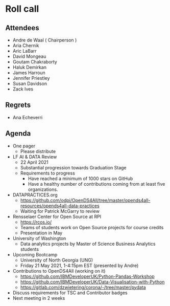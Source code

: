 # Roll call
## Attendees

- Andre de Waal ( Chairperson )
- Aria Chernik
- Aric LaBarr
- David Mongeau
- Goutam Chakraborty
- Haluk Demirkan
- James Harroun
- Jennifer Priestley
- Susan Davidson
- Zack Ives

## Regrets

- Ana Echeverri

## Agenda

- One pager 
  - Please distribute
- LF AI & DATA Review
  - 22 April 2021
  - Substantial progression towards Graduation Stage
  - Requirements to progress
    - Have reached a minimum of 1000 stars on GitHub
    - Have a healthy number of contributions coming from at least five organizations.
- DATAPRACTICES.org
  - https://github.com/odpi/OpenDS4All/tree/master/opends4all-resources/opends4all-data-practices
  - Waiting for Patrick McGarry to review 
- Rensselaer Center for Open Source at RPI 
  - https://rcos.io/
  - Teams of students work on Open Source projects for course credits
  - Presentation in May
- University of Washington
  - Data analytics projects by Master of Science Business Analytics students
- Upcoming Bootcamp 
  - University of North Georgia (UNG)
  - Friday 21 May 2021, 1-4:15pm EST (presented by Andre)
- Contributions to OpenDS4All (working on it)
  - https://github.com/IBMDeveloperUK/Python-Pandas-Workshop 
  - https://github.com/IBMDeveloperUK/Data-Visualisation-with-Python
  - https://gitlab.com/dzwietering/corona/-/tree/master/pydata
- Discuss requirements for TSC and Contributor badges    
- Next meeting in 2 weeks
